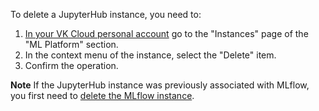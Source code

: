 To delete a JupyterHub instance, you need to:

1. [In your VK Cloud personal account](https://msk.cloud.vk.com/app/services/infra/servers/) go to the "Instances" page of the "ML Platform" section.
2. In the context menu of the instance, select the "Delete" item.
3. Confirm the operation.

<info>

**Note**
If the JupyterHub instance was previously associated with MLflow, you first need to [delete the MLflow instance](/en/ml/mlplatform/mlflow/manage/delete).

</info>
